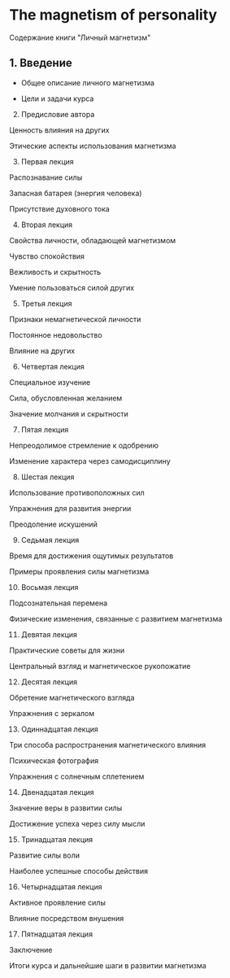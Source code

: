 # The magnetism of personality

Содержание книги "Личный магнетизм"

## 1. Введение

* Общее описание личного магнетизма

* Цели и задачи курса



2. Предисловие автора

Ценность влияния на других

Этические аспекты использования магнетизма



3. Первая лекция

Распознавание силы

Запасная батарея (энергия человека)

Присутствие духовного тока



4. Вторая лекция

Свойства личности, обладающей магнетизмом

Чувство спокойствия

Вежливость и скрытность

Умение пользоваться силой других



5. Третья лекция

Признаки немагнетической личности

Постоянное недовольство

Влияние на других



6. Четвертая лекция

Специальное изучение

Сила, обусловленная желанием

Значение молчания и скрытности



7. Пятая лекция

Непреодолимое стремление к одобрению

Изменение характера через самодисциплину



8. Шестая лекция

Использование противоположных сил

Упражнения для развития энергии

Преодоление искушений



9. Седьмая лекция

Время для достижения ощутимых результатов

Примеры проявления силы магнетизма



10. Восьмая лекция



Подсознательная перемена

Физические изменения, связанные с развитием магнетизма


11. Девятая лекция



Практические советы для жизни

Центральный взгляд и магнетическое рукопожатие


12. Десятая лекция



Обретение магнетического взгляда

Упражнения с зеркалом


13. Одиннадцатая лекция



Три способа распространения магнетического влияния

Психическая фотография

Упражнения с солнечным сплетением


14. Двенадцатая лекция



Значение веры в развитии силы

Достижение успеха через силу мысли


15. Тринадцатая лекция



Развитие силы воли

Наиболее успешные способы действия


16. Четырнадцатая лекция



Активное проявление силы

Влияние посредством внушения


17. Пятнадцатая лекция


Заключение

Итоги курса и дальнейшие шаги в развитии магнетизма


